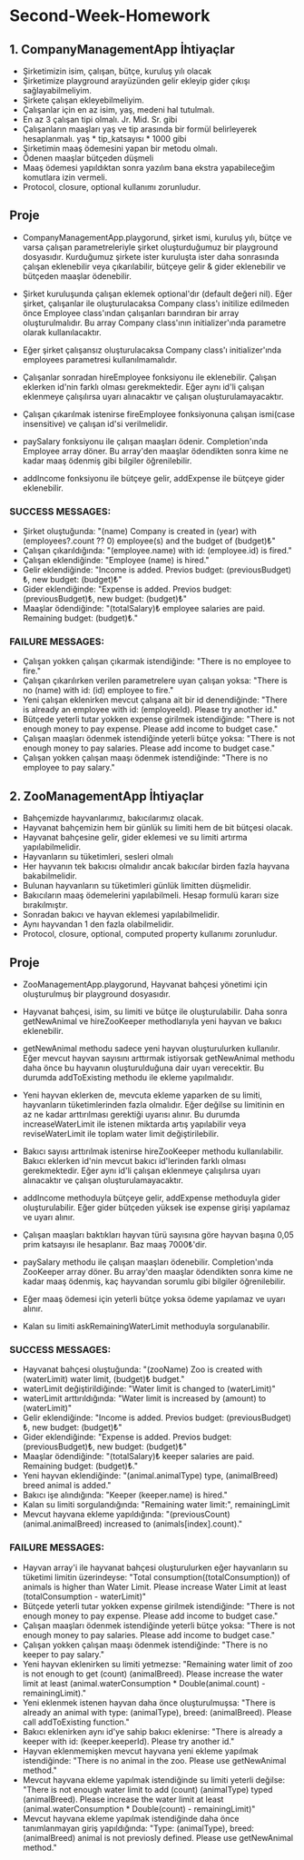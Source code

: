 # Second-Week-Homework

## 1. CompanyManagementApp İhtiyaçlar

- Şirketimizin isim, çalışan, bütçe, kuruluş yılı olacak
- Şirketimize playground arayüzünden gelir ekleyip gider çıkışı sağlayabilmeliyim.
- Şirkete çalışan ekleyebilmeliyim.
- Çalışanlar için en az isim, yaş, medeni hal tutulmalı.
- En az 3 çalışan tipi olmalı. Jr. Mid. Sr. gibi
- Çalışanların maaşları yaş ve tip arasında bir formül belirleyerek hesaplanmalı. yaş * tip_katsayısı * 1000 gibi
- Şirketimin maaş ödemesini yapan bir metodu olmalı.
- Ödenen maaşlar bütçeden düşmeli
- Maaş ödemesi yapıldıktan sonra yazılım bana ekstra yapabileceğim komutlara izin vermeli.
- Protocol, closure, optional kullanımı zorunludur.
 
 ## Proje
 
 - CompanyManagementApp.playgorund, şirket ismi, kuruluş yılı, bütçe ve varsa çalışan parametreleriyle şirket oluşturduğumuz bir playground dosyasıdır. Kurduğumuz şirkete ister kuruluşta ister daha sonrasında çalışan eklenebilir veya çıkarılabilir, bütçeye gelir & gider eklenebilir ve bütçeden maaşlar ödenebilir.

- Şirket kuruluşunda çalışan eklemek optional'dır (default değeri nil). Eğer şirket, çalışanlar ile oluşturulacaksa Company class'ı initilize edilmeden önce Employee class'ından çalışanları barındıran bir array oluşturulmalıdır. Bu array Company class'ının initializer'ında parametre olarak kullanılacaktır.

- Eğer şirket çalışansız oluşturulacaksa Company class'ı initializer'ında employees parametresi kullanılmamalıdır.
- Çalışanlar sonradan hireEmployee fonksiyonu ile eklenebilir. Çalışan eklerken id'nin farklı olması gerekmektedir. Eğer aynı id'li çalışan eklenmeye çalışılırsa uyarı alınacaktır ve çalışan oluşturulamayacaktır.

- Çalışan çıkarılmak istenirse fireEmployee fonksiyonuna çalışan ismi(case insensitive) ve çalışan id'si verilmelidir.

- paySalary fonksiyonu ile çalışan maaşları ödenir. Completion'ında Employee array döner. Bu array'den maaşlar ödendikten sonra kime ne kadar maaş ödenmiş gibi bilgiler öğrenilebilir.
- addIncome fonksiyonu ile bütçeye gelir, addExpense ile bütçeye gider eklenebilir.

### SUCCESS MESSAGES:

- Şirket oluştuğunda: "\(name) Company is created in \(year) with \(employees?.count ?? 0) employee(s) and the budget of \(budget)₺"
- Çalışan çıkarıldığında: "\(employee.name) with id: \(employee.id) is fired."
- Çalışan eklendiğinde: "Employee \(name) is hired."
- Gelir eklendiğinde: "Income is added. Previos budget: \(previousBudget)₺, new budget: \(budget)₺"
- Gider eklendiğinde: "Expense is added. Previos budget: \(previousBudget)₺, new budget: \(budget)₺"
- Maaşlar ödendiğinde: "\(totalSalary)₺ employee salaries are paid. Remaining budget: \(budget)₺."

### FAILURE MESSAGES:

- Çalışan yokken çalışan çıkarmak istendiğinde: "There is no employee to fire."
- Çalışan çıkarılırken verilen parametrelere uyan çalışan yoksa: "There is no \(name) with id: \(id) employee to fire."
- Yeni çalışan eklenirken mevcut çalışana ait bir id denendiğinde: "There is already an employee with id: \(employeeId). Please try another id."
- Bütçede yeterli tutar yokken expense girilmek istendiğinde: "There is not enough money to pay expense. Please add income to budget case."
- Çalışan maaşları ödenmek istendiğinde yeterli bütçe yoksa: "There is not enough money to pay salaries. Please add income to budget case."
- Çalışan yokken çalışan maaşı ödenmek istendiğinde: "There is no employee to pay salary."

## 2. ZooManagementApp İhtiyaçlar

- Bahçemizde hayvanlarımız, bakıcılarımız olacak.
- Hayvanat bahçemizin hem bir günlük su limiti hem de bit bütçesi olacak.
- Hayvanat bahçesine gelir, gider eklemesi ve su limiti artırma yapılabilmelidir.
- Hayvanların su tüketimleri, sesleri olmalı
- Her hayvanın tek bakıcısı olmalıdır ancak bakıcılar birden fazla hayvana bakabilmelidir.
- Bulunan hayvanların su tüketimleri günlük limitten düşmelidir.
- Bakıcıların maaş ödemelerini yapılabilmeli. Hesap formulü kararı size bırakılmıştır.
- Sonradan bakıcı ve hayvan eklemesi yapılabilmelidir. 
- Aynı hayvandan 1 den fazla olabilmelidir.
- Protocol, closure, optional, computed property kullanımı zorunludur.

 ## Proje
 
- ZooManagementApp.playgorund, Hayvanat bahçesi yönetimi için oluşturulmuş bir playground dosyasıdır.

- Hayvanat bahçesi, isim, su limiti ve bütçe ile oluşturulabilir. Daha sonra getNewAnimal ve hireZooKeeper methodlarıyla yeni hayvan ve bakıcı eklenebilir.

- getNewAnimal methodu sadece yeni hayvan oluşturulurken kullanılır. Eğer mevcut hayvan sayısını arttırmak istiyorsak getNewAnimal methodu daha önce bu hayvanın oluşturulduğuna dair uyarı verecektir. Bu durumda addToExisting methodu ile ekleme yapılmalıdır.

- Yeni hayvan eklerken de, mevcuta ekleme yaparken de su limiti, hayvanların tüketimlerinden fazla olmalıdır. Eğer değilse su limitinin en az ne kadar arttırılması gerektiği uyarısı alınır. Bu durumda increaseWaterLimit ile istenen miktarda artış yapılabilir veya reviseWaterLimit ile toplam water limit değiştirilebilir.

- Bakıcı sayısı arttırılmak istenirse hireZooKeeper methodu kullanılabilir. Bakıcı eklerken id'nin mevcut bakıcı id'lerinden farklı olması gerekmektedir. Eğer aynı id'li çalışan eklenmeye çalışılırsa uyarı alınacaktır ve çalışan oluşturulamayacaktır.

- addIncome methoduyla bütçeye gelir, addExpense methoduyla gider oluşturulabilir. Eğer gider bütçeden yüksek ise expense girişi yapılamaz ve uyarı alınır.

- Çalışan maaşları baktıkları hayvan türü sayısına göre hayvan başına 0,05 prim katsayısı ile hesaplanır. Baz maaş 7000₺'dir.
- paySalary methodu ile çalışan maaşları ödenebilir. Completion'ında ZooKeeper array döner. Bu array'den maaşlar ödendikten sonra kime ne kadar maaş ödenmiş, kaç hayvandan sorumlu gibi bilgiler öğrenilebilir.
- Eğer maaş ödemesi için yeterli bütçe yoksa ödeme yapılamaz ve uyarı alınır.

- Kalan su limiti askRemainingWaterLimit methoduyla sorgulanabilir.

### SUCCESS MESSAGES:

- Hayvanat bahçesi oluştuğunda: "\(zooName) Zoo is created with \(waterLimit) water limit, \(budget)₺ budget."
- waterLimit değiştirildiğinde: "Water limit is changed to \(waterLimit)"
- waterLimit arttırıldığında: "Water limit is increased by \(amount) to \(waterLimit)"
- Gelir eklendiğinde: "Income is added. Previos budget: \(previousBudget)₺, new budget: \(budget)₺"
- Gider eklendiğinde: "Expense is added. Previos budget: \(previousBudget)₺, new budget: \(budget)₺"
- Maaşlar ödendiğinde: "\(totalSalary)₺ keeper salaries are paid. Remaining budget: \(budget)₺."
- Yeni hayvan eklendiğinde: "\(animal.animalType) type, \(animalBreed) breed animal is added."
- Bakıcı işe alındığında: "Keeper \(keeper.name) is hired."
- Kalan su limiti sorgulandığında: "Remaining water limit:", remainingLimit
- Mevcut hayvana ekleme yapıldığında: "\(previousCount) \(animal.animalBreed) increased to \(animals[index].count)."

### FAILURE MESSAGES:

- Hayvan array'i ile hayvanat bahçesi oluşturulurken eğer hayvanların su tüketimi limitin üzerindeyse: "Total consumption(\(totalConsumption)) of animals is higher than Water Limit. Please increase Water Limit at least \(totalConsumption - waterLimit)"
- Bütçede yeterli tutar yokken expense girilmek istendiğinde: "There is not enough money to pay expense. Please add income to budget case."
- Çalışan maaşları ödenmek istendiğinde yeterli bütçe yoksa: "There is not enough money to pay salaries. Please add income to budget case."
- Çalışan yokken çalışan maaşı ödenmek istendiğinde: "There is no keeper to pay salary."
- Yeni hayvan eklenirken su limiti yetmezse: "Remaining water limit of zoo is not enough to get \(count) \(animalBreed). Please increase the water limit at least \(animal.waterConsumption * Double(animal.count) - remainingLimit)."
- Yeni eklenmek istenen hayvan daha önce oluşturulmuşsa: "There is already an animal with type: \(animalType), breed: \(animalBreed). Please call addToExisting function."
- Bakıcı eklenirken aynı id'ye sahip bakıcı eklenirse: "There is already a keeper with id: \(keeper.keeperId). Please try another id."
- Hayvan eklenmemişken mevcut hayvana yeni ekleme yapılmak istendiğinde: "There is no animal in the zoo. Please use getNewAnimal method."
- Mevcut hayvana ekleme yapılmak istendiğinde su limiti yeterli değilse: "There is not enough water limit to add \(count) \(animalType) typed \(animalBreed). Please increase the water limit at least \(animal.waterConsumption * Double(count) - remainingLimit)"
- Mevcut hayvana ekleme yapılmak istendiğinde daha önce tanımlanmayan giriş yapıldığında: "Type: \(animalType), breed: \(animalBreed) animal is not previosly defined. Please use getNewAnimal method."
